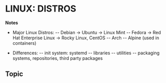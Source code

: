 # LINUX: DISTROS

**Notes**
- Major Linux Distros:
-- Debian -> Ubuntu -> Linux Mint
-- Fedora -> Red Hat Enterprise Linux -> Rocky Linux, CentOS
-- Arch
-- Alpine (used in containers)

- Differences:
-- init system: systemd
-- libraries
-- utilities
-- packaging systems, repositories, third party packages

## Topic
